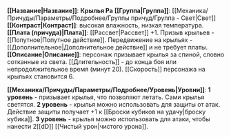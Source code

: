 **[[Название|Название]]**: **Крылья Ра**
**[[Группа|Группа]]**: [[Механика/Причуды/Параметры/Подробнее/Группы причуд/Группа - Свет|Свет]] 
**[[Контраст|Контраст]]**: высокая влажность, низкая температура.
**[[Плата (причуда)|Плата]]**: [[Рассвет|Рассвет]] +1. Призыв крыльев - [[Попутное|Попутное действие]]. Передвижение на крыльях - [[Дополнительное|Дополнительное действие]] и не требует платы.
**[[Описание|Описание]]**: персонаж призывает крылья за спиной, словно сотканные из света. [[Длительность]] - до конца боя или непродолжительное время (минут 20). [[Скорость]] персонажа на крыльях становится 6.

**[[Механика/Причуды/Параметры/Подробнее/Уровень|Уровни]]**:
**1 уровень** - призывает крылья, что позволяют летать. Сами крылья светятся.
**2 уровень** - крылья можно использовать для защиты от атак. Действие защиты получает +1 к [[Броски кубиков на удачу|броску кубика]].
**3 уровень** - крылья можно использовать для атаки, чтобы нанести 2[[dD]] [[Чистый урон|чистого урона]].